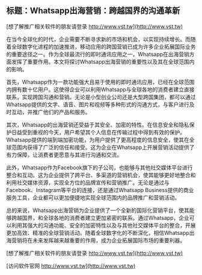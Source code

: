 ## **标题：Whatsapp出海营销：跨越国界的沟通革新**

[想了解推广相关软件的朋友请登录 http://www.vst.tw](http://www.vst.tw)

在当今全球化的时代，企业需要不断寻求新的市场和机会，以实现持续增长。而随着全球数字化进程的加速推进，移动应用的跨国营销已成为许多企业拓展国际业务的重要途径之一。作为全球最流行的即时通讯应用之一，Whatsapp在出海营销方面发挥了重要作用。本文将探讨Whatsapp出海营销的重要性以及其在全球范围内的影响。

首先，Whatsapp作为一款功能强大且易于使用的即时通讯应用，已经在全球范围内拥有数十亿用户。这使得企业可以利用Whatsapp与全球各地的消费者建立直接联系，实现跨国沟通和营销。无论是小型创业公司还是大型跨国集团，都可以通过Whatsapp提供的文字、语音、图片和视频等多种形式的沟通方式，与客户进行及时互动，并推广他们的产品和服务。

其次，Whatsapp的出海营销还受益于其安全、加密的特性。在信息安全和隐私保护日益受到重视的今天，用户希望其个人信息在传输过程中得到有效的保护。Whatsapp提供的端到端加密功能，为用户提供了更高程度的信息安全，使其在全球范围内获得了广泛的信任和接受。这为企业在Whatsapp上开展营销活动提供了有力保障，让消费者更愿意与其进行沟通和交流。

此外，Whatsapp作为Facebook旗下的子公司，也能够与其他社交媒体平台进行整合和互动。这为企业提供了跨平台、多渠道的营销机会，使其能够更好地整合和利用社交媒体资源，实现全方位的品牌宣传和营销推广。无论是通过与Facebook、Instagram等平台的连接，还是通过Whatsapp Business提供的商业服务工具，企业都可以更加便捷地实现全球范围内的品牌推广和营销活动。

总的来说，Whatsapp出海营销为企业提供了一个全新的国际化营销平台，使其能够跨越国界，和全球各地的消费者建立更加紧密的联系。通过Whatsapp，企业可以利用其强大的沟通功能、安全的加密特性以及与其他社交媒体平台的整合，开展更加高效、精准的全球营销活动。随着全球数字化的不断深化，相信Whatsapp出海营销将在未来发挥越来越重要的作用，成为企业拓展国际市场的重要利器。

[想了解推广相关软件的朋友请登录 http://www.vst.tw](http://www.vst.tw)


[访问软件官网 http://www.vst.tw](http://www.vst.tw)
